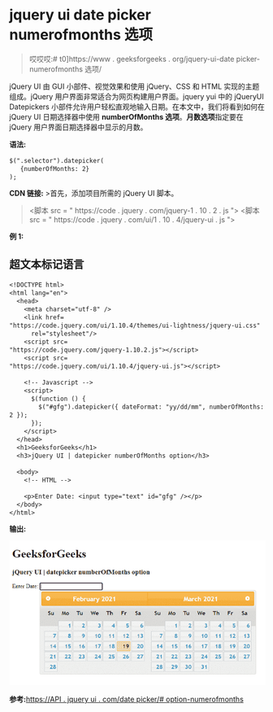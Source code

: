 # jquery ui date picker numerofmonths 选项

> 哎哎哎:# t0]https://www . geeksforgeeks . org/jquery-ui-date picker-numerofmonths 选项/

jQuery UI 由 GUI 小部件、视觉效果和使用 jQuery、CSS 和 HTML 实现的主题组成。jQuery 用户界面非常适合为网页构建用户界面。jquery yui 中的 jQueryUI Datepickers 小部件允许用户轻松直观地输入日期。在本文中，我们将看到如何在 jQuery UI 日期选择器中使用 **numberOfMonths 选项**。**月数选项**指定要在 jQuery 用户界面日期选择器中显示的月数。

**语法:**

```
$(".selector").datepicker(
   {numberOfMonths: 2}
);
```

**CDN 链接:** >首先，添加项目所需的 jQuery UI 脚本。

> <link href="“https://code.jquery.com/ui/1.10.4/themes/ui-lightness/jquery-ui.css”" rel="“stylesheet”">
> <脚本 src = " https://code . jquery . com/jquery-1 . 10 . 2 . js "></脚本>
> <脚本 src = " https://code . jquery . com/ui/1 . 10 . 4/jquery-ui . js "></脚本>

**例 1:**

## 超文本标记语言

```
<!DOCTYPE html>
<html lang="en">
  <head>
    <meta charset="utf-8" />
    <link href=
"https://code.jquery.com/ui/1.10.4/themes/ui-lightness/jquery-ui.css"
      rel="stylesheet"/>
    <script src=
"https://code.jquery.com/jquery-1.10.2.js"></script>
    <script src=
"https://code.jquery.com/ui/1.10.4/jquery-ui.js"></script>

    <!-- Javascript -->
    <script>
      $(function () {
        $("#gfg").datepicker({ dateFormat: "yy/dd/mm", numberOfMonths: 2 });
      });
    </script>
  </head>
  <h1>GeeksforGeeks</h1>
  <h3>jQuery UI | datepicker numberOfMonths option</h3>

  <body>
    <!-- HTML -->

    <p>Enter Date: <input type="text" id="gfg" /></p>
  </body>
</html>
```

**输出:**

![](img/4ea771fa0eae900d9e85bd775f42456c.png)

**参考:**[https://API . jquery ui . com/date picker/# option-numerofmonths](https://api.jqueryui.com/datepicker/#option-numberOfMonths)